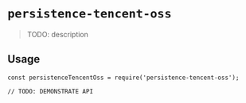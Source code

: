 # `persistence-tencent-oss`

> TODO: description

## Usage

```
const persistenceTencentOss = require('persistence-tencent-oss');

// TODO: DEMONSTRATE API
```
